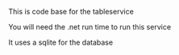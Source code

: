This is code base for the tableservice 

You will need the .net run time to run this service

It uses a sqlite for the database
